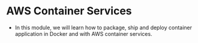 # AWS Container Services
  - In this module, we will learn how to package, ship and deploy container application in Docker and with AWS container services.